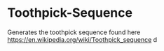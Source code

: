 # Toothpick-Sequence
Generates the toothpick sequence found here https://en.wikipedia.org/wiki/Toothpick_sequence
d
